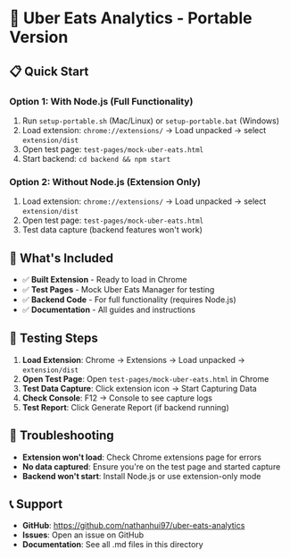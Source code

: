 # 🚀 Uber Eats Analytics - Portable Version

## 📋 Quick Start

### **Option 1: With Node.js (Full Functionality)**
1. Run `setup-portable.sh` (Mac/Linux) or `setup-portable.bat` (Windows)
2. Load extension: `chrome://extensions/` → Load unpacked → select `extension/dist`
3. Open test page: `test-pages/mock-uber-eats.html`
4. Start backend: `cd backend && npm start`

### **Option 2: Without Node.js (Extension Only)**
1. Load extension: `chrome://extensions/` → Load unpacked → select `extension/dist`
2. Open test page: `test-pages/mock-uber-eats.html`
3. Test data capture (backend features won't work)

## 🎯 What's Included

- ✅ **Built Extension** - Ready to load in Chrome
- ✅ **Test Pages** - Mock Uber Eats Manager for testing
- ✅ **Backend Code** - For full functionality (requires Node.js)
- ✅ **Documentation** - All guides and instructions

## 📱 Testing Steps

1. **Load Extension**: Chrome → Extensions → Load unpacked → `extension/dist`
2. **Open Test Page**: Open `test-pages/mock-uber-eats.html` in Chrome
3. **Test Data Capture**: Click extension icon → Start Capturing Data
4. **Check Console**: F12 → Console to see capture logs
5. **Test Report**: Click Generate Report (if backend running)

## 🔧 Troubleshooting

- **Extension won't load**: Check Chrome extensions page for errors
- **No data captured**: Ensure you're on the test page and started capture
- **Backend won't start**: Install Node.js or use extension-only mode

## 📞 Support

- **GitHub**: https://github.com/nathanhui97/uber-eats-analytics
- **Issues**: Open an issue on GitHub
- **Documentation**: See all .md files in this directory
